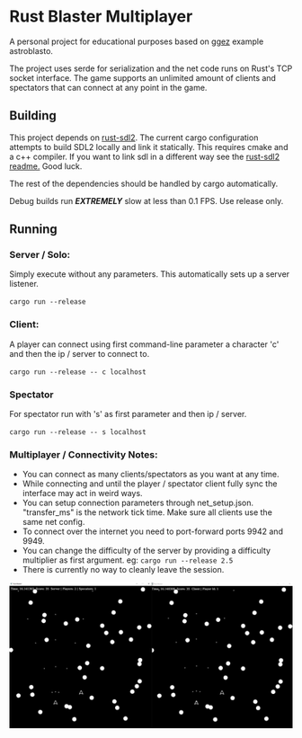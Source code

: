 # Rust Blaster Multiplayer
A personal project for educational purposes based on [ggez](https://github.com/ggez/ggez) example astroblasto.

The project uses serde for serialization and the net code runs on Rust's TCP socket interface. The game supports an unlimited amount of clients and spectators that can connect at any point in the game.

## Building
This project depends on [rust-sdl2](https://github.com/Rust-SDL2/rust-sdl2). 
The current cargo configuration attempts to build SDL2 locally and link it statically. This requires cmake and a c++ compiler.
If you want to link sdl in a different way see the [rust-sdl2 readme.](https://github.com/Rust-SDL2/rust-sdl2) Good luck.

The rest of the dependencies should be handled by cargo automatically.

Debug builds run ***EXTREMELY*** slow at less than 0.1 FPS. Use release only.

## Running

### Server / Solo:
Simply execute without any parameters. This automatically sets up a server listener.

`cargo run --release`


### Client:
A player can connect using first command-line parameter a character 'c' and then the ip / server to connect to.

`cargo run --release -- c localhost`

### Spectator
For spectator run with 's' as first parameter and then ip / server.

`cargo run --release -- s localhost`

### Multiplayer / Connectivity Notes:
 * You can connect as many clients/spectators as you want at any time. 
 * While connecting and until the player / spectator client fully sync the interface may act in weird ways.
 * You can setup connection parameters through net_setup.json. "transfer_ms" is the network tick time. Make sure all clients use the same net config.
 * To connect over the internet you need to port-forward ports 9942 and 9949.
 * You can change the difficulty of the server by providing a difficulty multiplier as first argument. eg: `cargo run --release 2.5`
 * There is currently no way to cleanly leave the session.


![screenshot](./rust-blaster.jpg "rust-blaster gameplay")